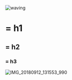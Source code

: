 ![waving](https://capsule-render.vercel.app/api?type=waving&height=160&text=🍋JiseobAn&fontAlign=78&fontAlignY=30&color=gradient&fontSize=45)

# = h1
## = h2
### = h3


![IMG_20180912_131553_990](https://user-images.githubusercontent.com/108216187/175807947-5c748790-7835-4c82-b07b-558585659216.jpg)
